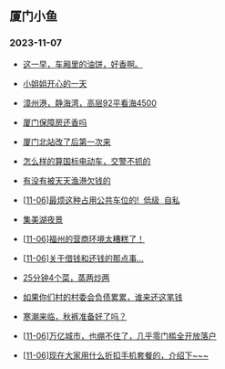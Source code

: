 ## 厦门小鱼 
### 2023-11-07

+ [这一早，车厢里的油饼，好香啊。](http://bbs.xmfish.com/read-htm-tid-18100942.html)

+ [小姐姐开心的一天](http://bbs.xmfish.com/read-htm-tid-18100981.html)

+ [漳州港，静海湾，高层92平看海4500](http://bbs.xmfish.com/read-htm-tid-18101200.html)

+ [厦门保障房还香吗](http://bbs.xmfish.com/read-htm-tid-18101180.html)

+ [厦门北站改了后第一次来](http://bbs.xmfish.com/read-htm-tid-18100994.html)

+ [怎么样的算国标电动车，交警不抓的](http://bbs.xmfish.com/read-htm-tid-18100916.html)

+ [有没有被天天渔港欠钱的](http://bbs.xmfish.com/read-htm-tid-18101045.html)

+ [[11-06]最烦这种占用公共车位的!  低级  自私](http://bbs.xmfish.com/read-htm-tid-18101073.html)

+ [集美湖夜景](http://bbs.xmfish.com/read-htm-tid-18101184.html)

+ [[11-06]福州的营商环境太糟糕了！](http://bbs.xmfish.com/read-htm-tid-18101350.html)

+ [[11-06]关于借钱和还钱的那点事...](http://bbs.xmfish.com/read-htm-tid-18101255.html)

+ [25分钟4个菜，蒸两炒两](http://bbs.xmfish.com/read-htm-tid-18101175.html)

+ [如果你们村的村委会负债累累，谁来还这笔钱](http://bbs.xmfish.com/read-htm-tid-18101205.html)

+ [寒潮来临，秋裤准备好了吗？](http://bbs.xmfish.com/read-htm-tid-18101227.html)

+ [[11-06]万亿城市，也绷不住了，几乎零门槛全开放落户](http://bbs.xmfish.com/read-htm-tid-18101356.html)

+ [[11-06]现在大家用什么折扣手机套餐的，介绍下~~~](http://bbs.xmfish.com/read-htm-tid-18101294.html)

